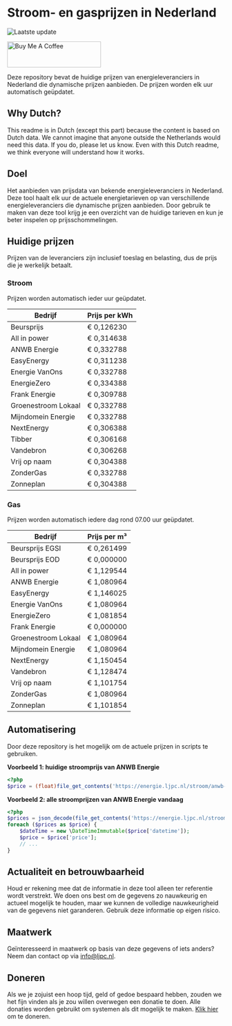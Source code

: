 # Stroom- en gasprijzen in Nederland

![Laatste update](https://img.shields.io/badge/laatste%20update-2024--03--18%2019%3A00%20CET-brightgreen)

<a href="https://www.buymeacoffee.com/Lars-" target="_blank"><img src="https://cdn.buymeacoffee.com/buttons/v2/default-orange.png" alt="Buy Me A Coffee" height="60" style="height: 60px !important;width: 217px !important;" ></a>

Deze repository bevat de huidige prijzen van energieleveranciers in Nederland die dynamische prijzen aanbieden. De prijzen worden elk uur automatisch geüpdatet.

## Why Dutch?

This readme is in Dutch (except this part) because the content is based on Dutch data. We cannot imagine that anyone outside the Netherlands would need this data. If you do, please let us know. Even with this Dutch readme, we think
everyone will understand how it works.

## Doel

Het aanbieden van prijsdata van bekende energieleveranciers in Nederland. Deze tool haalt elk uur de actuele energietarieven op van verschillende energieleveranciers die dynamische prijzen aanbieden. Door gebruik te maken van deze tool
krijg je een overzicht van de huidige tarieven en kun je beter inspelen op prijsschommelingen.

## Huidige prijzen

Prijzen van de leveranciers zijn inclusief toeslag en belasting, dus de prijs die je werkelijk betaalt.

### Stroom

Prijzen worden automatisch ieder uur geüpdatet.

 Bedrijf | Prijs per kWh 
---------|---------------
Beursprijs | € 0,126230
All in power | € 0,314638
ANWB Energie | € 0,332788
EasyEnergy | € 0,311238
Energie VanOns | € 0,332788
EnergieZero | € 0,334388
Frank Energie | € 0,309788
Groenestroom Lokaal | € 0,332788
Mijndomein Energie | € 0,332788
NextEnergy | € 0,306388
Tibber | € 0,306168
Vandebron | € 0,306268
Vrij op naam | € 0,304388
ZonderGas | € 0,332788
Zonneplan | € 0,304388


### Gas

Prijzen worden automatisch iedere dag rond 07.00 uur geüpdatet.

 Bedrijf | Prijs per m³ 
---------|--------------
Beursprijs EGSI | € 0,261499
Beursprijs EOD | € 0,000000
All in power | € 1,129544
ANWB Energie | € 1,080964
EasyEnergy | € 1,146025
Energie VanOns | € 1,080964
EnergieZero | € 1,081854
Frank Energie | € 0,000000
Groenestroom Lokaal | € 1,080964
Mijndomein Energie | € 1,080964
NextEnergy | € 1,150454
Vandebron | € 1,128474
Vrij op naam | € 1,101754
ZonderGas | € 1,080964
Zonneplan | € 1,101854


## Automatisering

Door deze repository is het mogelijk om de actuele prijzen in scripts te gebruiken.

**Voorbeeld 1: huidige stroomprijs van ANWB Energie**

```php
<?php
$price = (float)file_get_contents('https://energie.ljpc.nl/stroom/anwb-energie-nu.txt');

```

**Voorbeeld 2: alle stroomprijzen van ANWB Energie vandaag**

```php
<?php
$prices = json_decode(file_get_contents('https://energie.ljpc.nl/stroom/all-in-power-vandaag.json'),true);
foreach ($prices as $price) {
    $dateTime = new \DateTimeImmutable($price['datetime']);
    $price = $price['price'];
    // ...
}
```

## Actualiteit en betrouwbaarheid

Houd er rekening mee dat de informatie in deze tool alleen ter referentie wordt verstrekt. We doen ons best om de gegevens zo nauwkeurig en actueel mogelijk te houden, maar we kunnen de volledige nauwkeurigheid van de gegevens niet
garanderen. Gebruik deze informatie op eigen risico.

## Maatwerk

Geïnteresseerd in maatwerk op basis van deze gegevens of iets anders? Neem dan contact op
via [info@ljpc.nl](mailto:info@ljpc.nl?subject=Energie%20prijzen).

## Doneren

Als we je zojuist een hoop tijd, geld of gedoe bespaard hebben, zouden we het fijn vinden als je zou willen overwegen een
donatie te doen. Alle donaties worden gebruikt om systemen als dit mogelijk te
maken. [Klik hier](https://www.buymeacoffee.com/Lars-) om te doneren.
